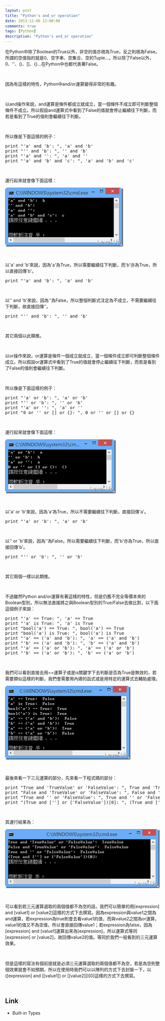 ```yaml
---
layout: post
title: "Python's and_or operation"
date: 2013-11-06 12:00:00
comments: true
tags: [Python]
description: "Python's and_or operation"
---
```

<p>在Python中除了Boolean的True以外，非空的值亦視為True，反之則視為False。所謂的空值指的就是0、空字串、空集合、空的Tuple...，所以除了False以外，0、''、()、[]、{}...在Python中也都代表著False。</p>  <p> </p>  <p>因為有這樣的特性，Python中and/or運算變得非常的有趣。</p>  <p> </p>  <p>以and操作來說，and運算是條件都成立就成立，當一個條件不成立即可判斷整個條件不成立。所以假設and運算式中看到了False的值就會停止繼續往下判斷，而若是看到了True的值則會繼續往下判斷。</p>  <p> </p>  <p>所以像是下面這樣的例子：</p>  <div id="scid:812469c5-0cb0-4c63-8c15-c81123a09de7:1aba90e4-2389-47e1-ac36-39d310247c5a" class="wlWriterSmartContent" style="float: none; padding-bottom: 0px; padding-top: 0px; padding-left: 0px; margin: 0px; display: inline; padding-right: 0px"><pre name="code" class="py">print "'a' and 'b': ", 'a' and 'b'                           
print "'' and 'b': ", '' and 'b'                              
print "'a' and '': ", 'a' and ''                               
print "'a' and 'b' and 'c': ", 'a' and 'b' and 'c'      </pre></div>

<p> </p>

<p>運行起來就會像下面這樣：</p>

<p><img style="border-top: 0px; border-right: 0px; border-bottom: 0px; border-left: 0px" border="0" alt="image" src="\images\posts\5e0b8fb2-ce84-43b7-b7d6-8b87a8bfb8da\image_thumb_1.png" width="385" height="192" /></p>

<p> </p>

<p>以'a' and 'b'來說，因為'a'為True，所以需要繼續往下判斷，而'b'亦為True，所以直接回傳'b'。</p>

<div id="scid:812469c5-0cb0-4c63-8c15-c81123a09de7:688a732c-3df7-4f46-a539-b222b910c4f9" class="wlWriterSmartContent" style="float: none; padding-bottom: 0px; padding-top: 0px; padding-left: 0px; margin: 0px; display: inline; padding-right: 0px"><pre name="code" class="py">print "'a' and 'b': ", 'a' and 'b'</pre></div>

<p> </p>

<p>以'' and 'b'來說，因為''為False，所以整個判斷式注定為不成立，不需要繼續往下判斷，故直接回傳''。</p>

<div id="scid:812469c5-0cb0-4c63-8c15-c81123a09de7:aaff491a-b7a2-4907-97fd-f15aad2e65d6" class="wlWriterSmartContent" style="float: none; padding-bottom: 0px; padding-top: 0px; padding-left: 0px; margin: 0px; display: inline; padding-right: 0px"><pre name="code" class="py">print "'' and 'b': ", '' and 'b'         </pre></div>

<p> </p>

<p>其它兩個以此類推。</p>

<p> </p>

<p>以or操作來說，or運算是條件一個成立就成立，當一個條件成立即可判斷整個條件成立。所以假設or運算式中看到了True的值就會停止繼續往下判斷，而若是看到了False的值則會繼續往下判斷。</p>

<p> </p>

<p>所以像是下面這樣的例子：</p>

<div id="scid:812469c5-0cb0-4c63-8c15-c81123a09de7:c0235958-f746-4304-934a-a67f664e8049" class="wlWriterSmartContent" style="float: none; padding-bottom: 0px; padding-top: 0px; padding-left: 0px; margin: 0px; display: inline; padding-right: 0px"><pre name="code" class="py">print "'a' or 'b': ", 'a' or 'b'                       		
print "'' or 'b': ", '' or 'b'                          		
print "'a' or '': ", 'a' or ''                          		
print "0 or '' or [] or {}: ", 0 or '' or [] or {}     </pre></div>

<p> </p>

<p>運行起來就會像下面這樣：</p>

<p><img style="border-top: 0px; border-right: 0px; border-bottom: 0px; border-left: 0px" border="0" alt="image" src="\images\posts\5e0b8fb2-ce84-43b7-b7d6-8b87a8bfb8da\image_thumb_2.png" width="361" height="176" /> </p>

<p> </p>

<p>以'a' or 'b'來說，因為'a'為True，所以不需要繼續往下判斷，直接回傳'a'。</p>

<div id="scid:812469c5-0cb0-4c63-8c15-c81123a09de7:aa2b0898-ff8f-4767-930c-0a18f67636fa" class="wlWriterSmartContent" style="float: none; padding-bottom: 0px; padding-top: 0px; padding-left: 0px; margin: 0px; display: inline; padding-right: 0px"><pre name="code" class="py">print "'a' or 'b': ", 'a' or 'b'              </pre></div>

<p> </p>

<p>以'' or 'b'來說，因為''為False，所以需要繼續往下判斷，而'b'亦為True，所以直接回傳'b'。</p>

<div id="scid:812469c5-0cb0-4c63-8c15-c81123a09de7:5b3dfafa-1879-4153-abf7-5d1cd9e9028b" class="wlWriterSmartContent" style="float: none; padding-bottom: 0px; padding-top: 0px; padding-left: 0px; margin: 0px; display: inline; padding-right: 0px"><pre name="code" class="py">print "'' or 'b': ", '' or 'b'    </pre></div>

<p> </p>

<p>其它兩個一樣以此類推。</p>

<p> </p>

<p>不過雖然Python and/or運算有著這樣的特性，但是仍舊不完全等價本來的Boolean型別，所以無法直接將之與Boolean型別的True/False去做比對，以下面這個例子來說：</p>

<div id="scid:812469c5-0cb0-4c63-8c15-c81123a09de7:46a22144-dc66-4a96-959b-e4ff0474e8e1" class="wlWriterSmartContent" style="float: none; padding-bottom: 0px; padding-top: 0px; padding-left: 0px; margin: 0px; display: inline; padding-right: 0px"><pre name="code" class="py">print "'a' == True: ", 'a' == True
print "'a' is True: ", 'a' is True
print "bool('a') == True: ", bool('a') == True
print "bool('a') is True: ", bool('a') is True
print "'a' == ('a' and 'b'): ", 'a' == ('a' and 'b')
print "'b' == ('a' and 'b'): ", 'b' == ('a' and 'b')
print "'a' == ('a' or 'b'): ", 'a' == ('a' or 'b')
print "'b' == ('a' or 'b'): ", 'b' == ('a' or 'b')</pre></div>

<p> </p>

<p>我們可以看到直接去用==運算子或是is關鍵字下去判斷是否為True是無效的，若需要類似這樣的判斷，我們會需要用內建的函式或是用特定的運算式去輔助處理。</p>

<p><img style="border-top: 0px; border-right: 0px; border-bottom: 0px; border-left: 0px" border="0" alt="image" src="\images\posts\5e0b8fb2-ce84-43b7-b7d6-8b87a8bfb8da\image_thumb_6.png" width="409" height="240" /> </p>

<p> </p>

<p>最後來看一下三元運算的部分，先來看一下程式碼的部分：</p>

<div id="scid:812469c5-0cb0-4c63-8c15-c81123a09de7:a4458fd8-680e-432f-a8fb-ad24a77cd6fb" class="wlWriterSmartContent" style="float: none; padding-bottom: 0px; padding-top: 0px; padding-left: 0px; margin: 0px; display: inline; padding-right: 0px"><pre name="code" class="py">print "True and 'TrueValue' or 'FalseValue': ", True and 'TrueValue' or 'FalseValue'
print "False and 'TrueValue' or 'FalseValue': ", False and 'TrueValue' or 'FalseValue'
print "True and '' or 'FalseValue': ", True and '' or 'FalseValue'
print "(True and [''] or ['FalseValue'])[0]: ", (True and [''] or ['FalseValue'])[0]</pre></div>

<p> </p>

<p>其運行結果為：</p>

<p><img style="border-top: 0px; border-right: 0px; border-bottom: 0px; border-left: 0px" border="0" alt="image" src="\images\posts\5e0b8fb2-ce84-43b7-b7d6-8b87a8bfb8da\image_thumb_4.png" width="513" height="192" /> </p>

<p> </p>

<p>可以看到若三元運算選取的兩個值都不為空的話，我們可以簡單的用[expression] and [value1] or [value2]這樣的方式下去撰寫。因為expression與value1之間為and運算，若expression為true則會去看value1的值，而與value2之間為or運算，value1的值又不為空值，所以會直接回傳value1；若expression為false，因為[expression] and [value1]運算出來為[expression]，所以運算式等同[expression] or [value2]，故回傳value2的值。等同於我們一般看到的三元運算效果。</p>

<p> </p>

<p>但是這樣的寫法有個前提就是必須三元運算選取的兩個值都不為空，若是為空則整個效果就會不如預期，所以在使用時我們可以以陣列的方式下去封裝一下，以([expression] and [[value1]] or [[value2]])[0]這樣的方式下去撰寫。</p>

<p> </p>

<h2>Link</h2>

<ul>
  <li>Built-in Types</li>
</ul>